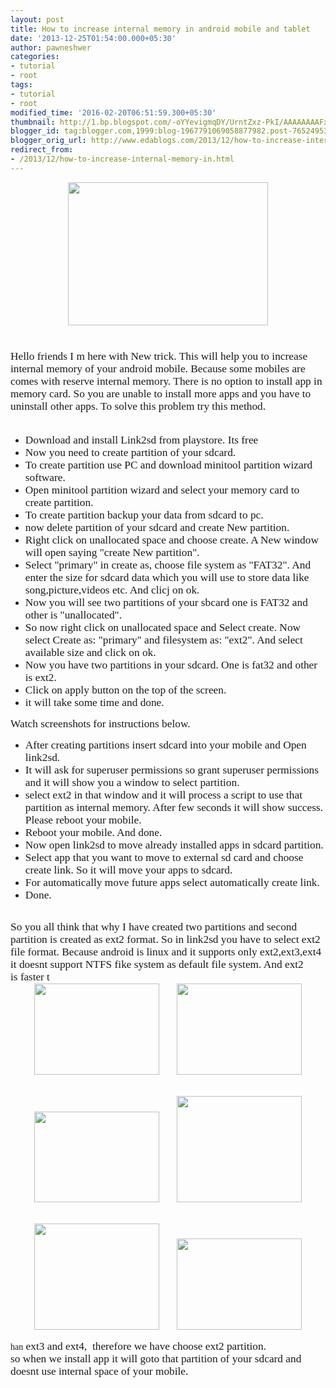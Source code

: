 ```yaml
---
layout: post
title: How to increase internal memory in android mobile and tablet
date: '2013-12-25T01:54:00.000+05:30'
author: pawneshwer
categories:
- tutorial
- root
tags:
- tutorial
- root
modified_time: '2016-02-20T06:51:59.300+05:30'
thumbnail: http://1.bp.blogspot.com/-oYYevigmqDY/UrntZxz-PkI/AAAAAAAAFx0/d_Adi4KgovY/s72-c/android-toy.png
blogger_id: tag:blogger.com,1999:blog-1967791069058877982.post-7652495369556787656
blogger_orig_url: http://www.edablogs.com/2013/12/how-to-increase-internal-memory-in.html
redirect_from:
- /2013/12/how-to-increase-internal-memory-in.html
---
```


<div dir="ltr" style="text-align: left;" trbidi="on"><div class="separator" style="clear: both; text-align: center;"><a href="http://1.bp.blogspot.com/-oYYevigmqDY/UrntZxz-PkI/AAAAAAAAFx0/d_Adi4KgovY/s1600/android-toy.png" imageanchor="1" style="margin-left: 1em; margin-right: 1em;"><img border="0" height="229" src="http://1.bp.blogspot.com/-oYYevigmqDY/UrntZxz-PkI/AAAAAAAAFx0/d_Adi4KgovY/s320/android-toy.png" width="320" /></a></div><div style="margin-bottom: .0001pt; margin: 0in;"><span style="font-family: Georgia, serif; font-size: 13pt;"><br /></span></div><div style="margin-bottom: .0001pt; margin: 0in;"><span style="font-family: Georgia, serif; font-size: 13pt;"><br /></span></div><div style="margin-bottom: .0001pt; margin: 0in;"><span style="font-family: Georgia, serif; font-size: 13pt;">Hello friends I m here with New trick. This will help you to increase internal memory of your android mobile. Because some mobiles are comes with reserve internal memory. There is no option to install app in memory card. So you are unable to install more apps and you have to uninstall other apps. To solve this problem try this method.<o:p></o:p></span></div><div style="margin: 0in 0in 0.0001pt;"><span style="font-family: Georgia, serif; font-size: 13pt;"><br /></span></div><div style="margin: 0in 0in 0.0001pt;"></div><ul style="text-align: left;"><li><span style="font-family: Georgia, serif; font-size: 13pt;">Download and install Link2sd from playstore. Its free</span></li><li><span style="font-family: Georgia, serif; font-size: 13pt;">Now you need to create partition of your sdcard.</span></li><li><span style="font-family: Georgia, serif; font-size: 13pt;">To create partition use PC and download minitool partition wizard software.</span></li><li><span style="font-family: Georgia, serif; font-size: 13pt;">Open minitool partition wizard and select your memory card to create partition.</span></li><li><span style="font-family: Georgia, serif; font-size: 13pt;">To create partition backup your data from sdcard to pc.</span></li><li><span style="font-family: Georgia, serif; font-size: 13pt;">now delete partition of your sdcard and create New</span><span class="apple-converted-space" style="font-family: Georgia, serif; font-size: 13pt;">&nbsp;</span><span style="font-family: Georgia, serif; font-size: 13pt;">partition</span><span style="font-family: Georgia, serif; font-size: 13pt;">.</span><span class="apple-converted-space" style="font-family: Georgia, serif; font-size: 13pt;">&nbsp;</span></li><li><span style="font-family: Georgia, serif; font-size: 13pt;">Right click on unallocated space and choose create. A New window will open saying "create New partition".</span></li><li><span style="font-family: Georgia, serif; font-size: 13pt;">Select "primary" in create as, choose file system as "FAT32". And enter the size for sdcard data which you will use to store data like song,picture,videos etc. And clicj on ok.</span></li><li><span style="font-family: Georgia, serif; font-size: 13pt;">Now you will see two partitions of your sbcard one is FAT32 and other is "unallocated".</span></li><li><span style="font-family: Georgia, serif; font-size: 13pt;">So now right click on unallocated space and Select create. Now select Create as: "primary" and filesystem as: "ext2". And select available size and click on ok.</span></li><li><span style="font-family: Georgia, serif; font-size: 13pt;">Now you have two partitions in your sdcard. One is fat32 and other is ext2.</span><span class="apple-converted-space" style="font-family: Georgia, serif; font-size: 13pt;">&nbsp;</span></li><li><span style="font-family: Georgia, serif; font-size: 13pt;">Click on apply button on the top of the screen.</span></li><li><span style="font-family: Georgia, serif; font-size: 13pt;">it will take some time and done.</span></li></ul><span style="font-family: Georgia, serif; font-size: 13pt;">Watch screenshots for instructions below.</span><br /><div style="margin: 0in 0in 0.0001pt;"></div><ul style="text-align: left;"><li><span style="font-family: Georgia, serif; font-size: 13pt;">After creating partitions insert sdcard into your mobile and Open link2sd.</span></li><li><span style="font-family: Georgia, serif; font-size: 13pt;">It will ask for superuser permissions so grant superuser permissions and it will show you a window to select partition.</span></li><li><span style="font-family: Georgia, serif; font-size: 13pt;">select ext2 in that window and it will process a script to use that partition as internal memory. After few seconds it will show success. Please reboot your mobile.</span></li><li><span style="font-family: Georgia, serif; font-size: 13pt;">Reboot your mobile. And done.</span></li><li><span style="font-family: Georgia, serif; font-size: 13pt;">Now open link2sd to move already installed apps in sdcard partition.</span></li><li><span style="font-family: Georgia, serif; font-size: 13pt;">Select app that you want to move to external sd card and choose create link. So it will move your apps to sdcard.</span></li><li><span style="font-family: Georgia, serif; font-size: 13pt;">For automatically move future apps select automatically create link.</span></li><li><span style="font-family: Georgia, serif; font-size: 13pt;">Done.</span></li></ul><br /><div dir="ltr">       </div><div style="margin: 0in 0in 0.0001pt;"><span style="font-family: Georgia, serif;"><span style="font-size: 13pt;">So you all think that why I have created two partitions and second partition is created as ext2 format. So in link2sd you have to select ext2 file format. Because android is linux and it supports only ext2,ext3,ext4 it doesnt support NTFS fike system as default file system. And ext2 is&nbsp;</span><span style="font-size: 17px;">faster t</span></span></div><div class="separator" style="clear: both; text-align: center;"><span style="font-family: Georgia, serif;"><a href="http://2.bp.blogspot.com/-fEBkFs8FOyM/UrnsfgkrUZI/AAAAAAAAFxI/oKvQ8YNv9cI/s1600/1.jpg" imageanchor="1" style="margin-left: 1em; margin-right: 1em;"><img border="0" height="146" src="http://2.bp.blogspot.com/-fEBkFs8FOyM/UrnsfgkrUZI/AAAAAAAAFxI/oKvQ8YNv9cI/s200/1.jpg" width="200" /></a><a href="http://3.bp.blogspot.com/-2S3FPePcF3U/UrnshHzlGnI/AAAAAAAAFxY/bfZd3oHDsIk/s1600/2.jpg" imageanchor="1" style="margin-left: 1em; margin-right: 1em;"><img border="0" height="146" src="http://3.bp.blogspot.com/-2S3FPePcF3U/UrnshHzlGnI/AAAAAAAAFxY/bfZd3oHDsIk/s200/2.jpg" width="200" /></a></span></div><br /><br /><div class="separator" style="clear: both; text-align: center;"><span style="font-family: Georgia, serif;"><a href="http://3.bp.blogspot.com/-24cIjccYtUU/UrnsffaB25I/AAAAAAAAFxE/Xy3Q2MCU2e8/s1600/3.jpg" imageanchor="1" style="margin-left: 1em; margin-right: 1em;"><img border="0" height="145" src="http://3.bp.blogspot.com/-24cIjccYtUU/UrnsffaB25I/AAAAAAAAFxE/Xy3Q2MCU2e8/s200/3.jpg" width="200" /></a><a href="http://2.bp.blogspot.com/-1FPsP-Vni0M/Urnsg79sm1I/AAAAAAAAFxU/CjYISCxORkE/s1600/4.jpg" imageanchor="1" style="margin-left: 1em; margin-right: 1em;"><img border="0" height="170" src="http://2.bp.blogspot.com/-1FPsP-Vni0M/Urnsg79sm1I/AAAAAAAAFxU/CjYISCxORkE/s200/4.jpg" width="200" /></a></span></div><br /><br /><div class="separator" style="clear: both; text-align: center;"><span style="font-family: Georgia, serif;"><a href="http://3.bp.blogspot.com/-bve7a2fjEd4/UrnshQJi_GI/AAAAAAAAFxg/MjJkZ3-FDnc/s1600/5.jpg" imageanchor="1" style="margin-left: 1em; margin-right: 1em;"><img border="0" height="170" src="http://3.bp.blogspot.com/-bve7a2fjEd4/UrnshQJi_GI/AAAAAAAAFxg/MjJkZ3-FDnc/s200/5.jpg" width="200" /></a><a href="http://4.bp.blogspot.com/-2RD7H5vuIAU/UrnsoOtc0qI/AAAAAAAAFxs/DDlGu4MY50s/s1600/6.jpg" imageanchor="1" style="margin-left: 1em; margin-right: 1em;"><img border="0" height="146" src="http://4.bp.blogspot.com/-2RD7H5vuIAU/UrnsoOtc0qI/AAAAAAAAFxs/DDlGu4MY50s/s200/6.jpg" width="200" /></a></span></div><br /><span style="font-family: Georgia, serif;">han<span style="font-size: 13pt;">&nbsp;ext3 and ext4,&nbsp; therefore we have choose ext2 partition.</span></span><br /><span style="font-family: Georgia, serif;"><span style="font-size: 13pt;">so when we install app it will goto that partition of your sdcard and doesnt use internal space of your mobile.<o:p></o:p></span></span></div>